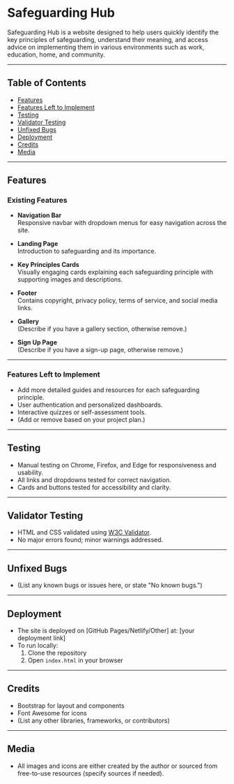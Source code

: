 # Safeguarding Hub

Safeguarding Hub is a website designed to help users quickly identify the key principles of safeguarding, understand their meaning, and access advice on implementing them in various environments such as work, education, home, and community.

---

## Table of Contents

- [Features](#features)
- [Features Left to Implement](#features-left-to-implement)
- [Testing](#testing)
- [Validator Testing](#validator-testing)
- [Unfixed Bugs](#unfixed-bugs)
- [Deployment](#deployment)
- [Credits](#credits)
- [Media](#media)

---

## Features

### Existing Features

- **Navigation Bar**  
  Responsive navbar with dropdown menus for easy navigation across the site.

- **Landing Page**  
  Introduction to safeguarding and its importance.

- **Key Principles Cards**  
  Visually engaging cards explaining each safeguarding principle with supporting images and descriptions.

- **Footer**  
  Contains copyright, privacy policy, terms of service, and social media links.

- **Gallery**  
  (Describe if you have a gallery section, otherwise remove.)

- **Sign Up Page**  
  (Describe if you have a sign-up page, otherwise remove.)

---

### Features Left to Implement

- Add more detailed guides and resources for each safeguarding principle.
- User authentication and personalized dashboards.
- Interactive quizzes or self-assessment tools.
- (Add or remove based on your project plan.)

---

## Testing

- Manual testing on Chrome, Firefox, and Edge for responsiveness and usability.
- All links and dropdowns tested for correct navigation.
- Cards and buttons tested for accessibility and clarity.

---

## Validator Testing

- HTML and CSS validated using [W3C Validator](https://validator.w3.org/).
- No major errors found; minor warnings addressed.

---

## Unfixed Bugs

- (List any known bugs or issues here, or state "No known bugs.")

---

## Deployment

- The site is deployed on [GitHub Pages/Netlify/Other] at: [your deployment link]
- To run locally:  
  1. Clone the repository  
  2. Open `index.html` in your browser

---

## Credits

- Bootstrap for layout and components
- Font Awesome for icons
- (List any other libraries, frameworks, or contributors)

---

## Media

- All images and icons are either created by the author or sourced from free-to-use resources (specify sources if needed).


